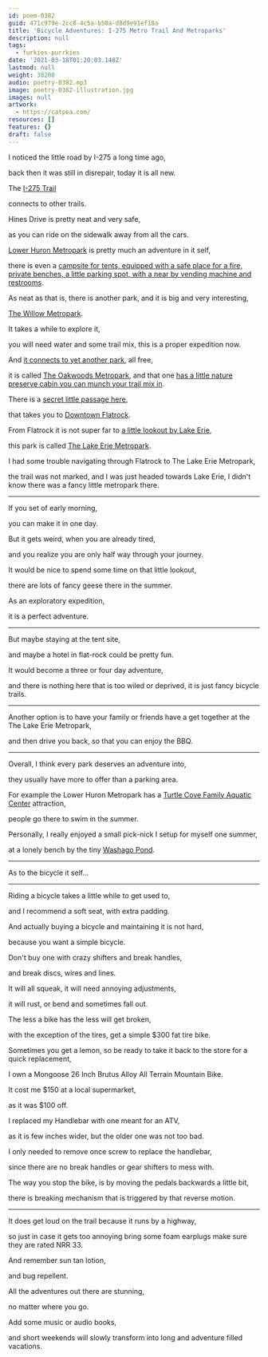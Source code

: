 ```yaml
---
id: poem-0382
guid: 471c979e-2cc8-4c5a-b50a-d8d9e91ef18a
title: 'Bicycle Adventures: I-275 Metro Trail And Metroparks'
description: null
tags:
  - furkies-purrkies
date: '2021-03-18T01:20:03.148Z'
lastmod: null
weight: 38200
audio: poetry-0382.mp3
image: poetry-0382-illustration.jpg
images: null
artwork:
  - https://catpea.com/
resources: []
features: {}
draft: false
---
```


I noticed the little road by I-275 a long time ago,

back then it was still in disrepair, today it is all new.

The [I-275 Trail](https://michigantrails.org/trails/275-metro-trail/)

connects to other trails.

Hines Drive is pretty neat and very safe,

as you can ride on the sidewalk away from all the cars.

[Lower Huron Metropark](https://goo.gl/maps/eSeihX8HaSUKcjx56) is pretty much an adventure in it self,

there is even a [campsite for tents, equipped with a safe place for a fire, private benches, a little parking spot, with a near by vending machine and restrooms](https://goo.gl/maps/9TJC2gscE56NQTb78).

As neat as that is, there is another park, and it is big and very interesting,

[The Willow Metropark](https://goo.gl/maps/NyFcqndE7XbwcLdeA).

It takes a while to explore it,

you will need water and some trail mix, this is a proper expedition now.

And [it connects to yet another park](https://goo.gl/maps/D4GtKbc73BuD75fA6), all free,

it is called [The Oakwoods Metropark](https://goo.gl/maps/8F8smKiLdFqTfp4b9), and that one [has a little nature preserve cabin you can munch your trail mix in](https://goo.gl/maps/29fwTWgm8ArbGLcn9).

There is a [secret little passage here](https://goo.gl/maps/3BNSyheqeoxewxT6A),

that takes you to [Downtown Flatrock](https://goo.gl/maps/XUvtwNiKvNC2imYy6).

From Flatrock it is not super far to [a little lookout by Lake Erie](https://goo.gl/maps/Rwwds2o5vL8EeawJ6),

this park is called [The Lake Erie Metropark](https://goo.gl/maps/JQdSUDcsA8Leg8Hv8).

I had some trouble navigating through Flatrock to The Lake Erie Metropark,

the trail was not marked, and I was just headed towards Lake Erie, I didn't know there was a fancy little metropark there.

---

If you set of early morning,

you can make it in one day.

But it gets weird, when you are already tired,

and you realize you are only half way through your journey.

It would be nice to spend some time on that little lookout,

there are lots of fancy geese there in the summer.

As an exploratory expedition,

it is a perfect adventure.

---

But maybe staying at the tent site,

and maybe a hotel in flat-rock could be pretty fun.

It would become a three or four day adventure,

and there is nothing here that is too wiled or deprived, it is just fancy bicycle trails.

---

Another option is to have your family or friends have a get together at the The Lake Erie Metropark,

and then drive you back, so that you can enjoy the BBQ.

---

Overall, I think every park deserves an adventure into,

they usually have more to offer than a parking area.

For example the Lower Huron Metropark has a [Turtle Cove Family Aquatic Center](https://goo.gl/maps/zXCrFpsGnYfZHQxi7) attraction,

people go there to swim in the summer.

Personally, I really enjoyed a small pick-nick I setup for myself one summer,

at a lonely bench by the tiny [Washago Pond](https://goo.gl/maps/ju7Cw4jM2Wx5e6kv7).

---

As to the bicycle it self...

---

Riding a bicycle takes a little while to get used to,

and I recommend a soft seat, with extra padding.

And actually buying a bicycle and maintaining it is not hard,

because you want a simple bicycle.

Don't buy one with crazy shifters and break handles,

and break discs, wires and lines.

It will all squeak, it will need annoying adjustments,

it will rust, or bend and sometimes fall out.

The less a bike has the less will get broken,

with the exception of the tires, get a simple $300 fat tire bike.

Sometimes you get a lemon, so be ready to take it back to the store for a quick replacement,

I own a Mongoose 26 Inch Brutus Alloy All Terrain Mountain Bike.

It cost me $150 at a local supermarket,

as it was $100 off.

I replaced my Handlebar with one meant for an ATV,

as it is few inches wider, but the older one was not too bad.

I only needed to remove once screw to replace the handlebar,

since there are no break handles or gear shifters to mess with.

The way you stop the bike, is by moving the pedals backwards a little bit,

there is breaking mechanism that is triggered by that reverse motion.

---

It does get loud on the trail because it runs by a highway,

so just in case it gets too annoying bring some foam earplugs make sure they are rated NRR 33.

And remember sun tan lotion,

and bug repellent.

All the adventures out there are stunning,

no matter where you go.

Add some music or audio books,

and short weekends will slowly transform into long and adventure filled vacations.
